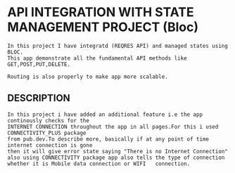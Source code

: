 # API INTEGRATION WITH STATE MANAGEMENT PROJECT (Bloc)

    In this project I have integratd (REQRES API) and managed states using BLOC.
    This app demonstrate all the fundamental API methods like GET,POST,PUT,DELETE.

    Routing is also properly to make app more scalable.



## DESCRIPTION

    
    In this project i have added an additional feature i.e the app continously checks for the
    INTERNET CONNECTION throughout the app in all pages.For this i used CONNECTIVITY_PLUS package
    from pub.dev.To describe more, basically if at any point of time internet connection is gone 
    then it will give error state saying "There is no Internet Connection" also using CONNECTIVITY package app also tells the type of connection whether it is Mobile data connection or WIFI   connection.
